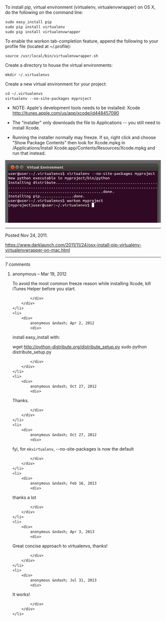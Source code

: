 To install pip, virtual environment (virtualenv, virtualenvwrapper) on OS X, do the following on the command line:

```
sudo easy_install pip
sudo pip install virtualenv
sudo pip install virtualenvwrapper
```

To enable the workon tab-completion feature, append the following to your profile file (located at ~/.profile):

```
source /usr/local/bin/virtualenvwrapper.sh
```

Create a directory to house the virtual environments:

```
mkdir ~/.virtualenvs
```

Create a new virtual environment for your project:

```
cd ~/.virtualenvs
virtualenv --no-site-packages myproject
```

* NOTE: Apple's development tools needs to be installed: Xcode
http://itunes.apple.com/us/app/xcode/id448457090

* The "installer" only downloads the file to Applications -- you still need to install Xcode.

* Running the installer normally may freeze. If so, right click and choose "Show Package Contents" then
look for Xcode.mpkg in
/Applications/Install Xcode.app/Contents/Resources/Xcode.mpkg
and run that instead.

<img alt="" src="/img/uploads/2011-11/osx-install-pip-virtual-environment.png" />

---

Posted Nov 24, 2011.

https://www.darklaunch.com/2011/11/24/osx-install-pip-virtualenv-virtualenvwrapper-on-mac.html

---

7 comments

<ol>
    <li>
        <div>
            anonymous &ndash; Mar 19, 2012
            <div>

To avoid the most common freeze reason while installing Xcode, kill iTunes Helper before you start.

            </div>
        </div>
    </li>
    <li>
        <div>
            anonymous &ndash; Apr 2, 2012
            <div>

install easy_install with:

wget <a href="http://python-distribute.org/distribute_setup.py">http://python-distribute.org/distribute_setup.py</a>
sudo python distribute_setup.py

            </div>
        </div>
    </li>
    <li>
        <div>
            anonymous &ndash; Oct 27, 2012
            <div>

Thanks.

            </div>
        </div>
    </li>
    <li>
        <div>
            anonymous &ndash; Oct 27, 2012
            <div>

fyi, for `mkvirtualenv`, --no-site-packages is now the default

            </div>
        </div>
    </li>
    <li>
        <div>
            anonymous &ndash; Feb 16, 2013
            <div>

thanks a lot

            </div>
        </div>
    </li>
    <li>
        <div>
            anonymous &ndash; Apr 3, 2013
            <div>

Great concise approach to virtualenvs, thanks!

            </div>
        </div>
    </li>
    <li>
        <div>
            anonymous &ndash; Jul 31, 2013
            <div>

It works!

            </div>
        </div>
    </li>
</ol>
